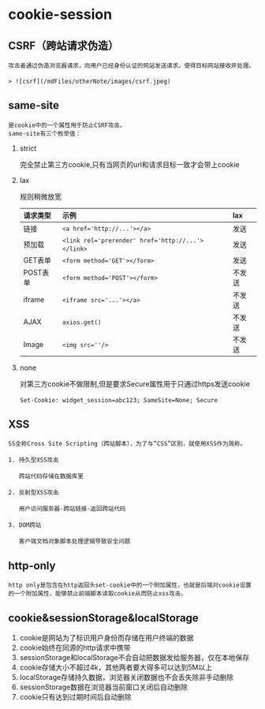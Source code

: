 # cookie-session

## CSRF（跨站请求伪造）

    攻击者通过伪造浏览器请求，向用户已经身份认证的网站发送请求，使得目标网站接收并处理。

    > ![csrf](/mdFiles/otherNote/images/csrf.jpeg)

## same-site

    是cookie中的一个属性用于防止CSRF攻击。
    same-site有三个枚举值：

1. strict

    完全禁止第三方cookie,只有当网页的url和请求目标一致才会带上cookie

2. lax

    规则稍微放宽

    |请求类型|示例|lax|
    |-------|---|---|
    |链接|`<a href='http://...'></a>`|发送|
    |预加载|`<link rel='prerender' href='http://...'></link>`|发送|
    |GET表单|`<form method='GET'></form>`|发送|
    |POST表单|`<form method='POST'></form>`|不发送|
    |iframe|`<iframe src='...'></a>`|不发送|
    |AJAX|`axios.get()`|不发送|
    |Image|`<img src=''/>`|不发送|

3. none

    对第三方cookie不做限制,但是要求Secure属性用于只通过https发送cookie

    `Set-Cookie: widget_session=abc123; SameSite=None; Secure`

## XSS

    SS全称Cross Site Scripting（跨站脚本），为了与“CSS”区别，就使用XSS作为简称。

    1. 持久型XSS攻击

       跨站代码存储在数据库里

    2. 反射型XSS攻击

       用户访问服务器-跨站链接-返回跨站代码

    3. DOM跨站

       客户端文档对象脚本处理逻辑导致安全问题

## http-only

    http only是包含在http返回头set-cookie中的一个附加属性，也就是后端对cookie设置的一个附加属性，能够禁止前端脚本读取cookie从而防止xss攻击。

## cookie&sessionStorage&localStorage

   1. cookie是网站为了标识用户身份而存储在用户终端的数据
   2. cookie始终在同源的http请求中携带
   3. sessionStorage和localStorage不会自动把数据发给服务器，仅在本地保存
   4. cookie存储大小不超过4k，其他两者要大得多可以达到5M以上
   5. localStorage存储持久数据，浏览器关闭数据也不会丢失除非手动删除
   6. sessionStorage数据在浏览器当前窗口关闭后自动删除
   7. cookie只有达到过期时间后自动删除
